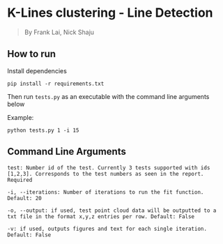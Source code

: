# K-Lines clustering - Line Detection
> By Frank Lai, Nick Shaju

## How to run
Install dependencies 
```
pip install -r requirements.txt
```
Then run ```tests.py``` as an executable with the command line arguments below

Example:
```
python tests.py 1 -i 15
```

## Command Line Arguments
```
test: Number id of the test. Currently 3 tests supported with ids [1,2,3]. Corresponds to the test numbers as seen in the report. Required

-i, --iterations: Number of iterations to run the fit function. Default: 20

-o, --output: if used, test point cloud data will be outputted to a txt file in the format x,y,z entries per row. Default: False

-v: if used, outputs figures and text for each single iteration. Default: False
```